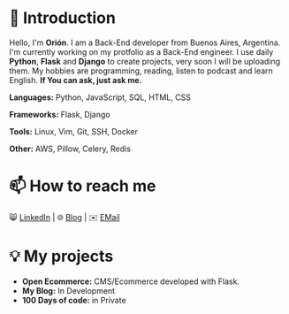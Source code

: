 # 👋 Introduction
Hello, I'm **Orión**. I am a Back-End developer from Buenos Aires, Argentina. 
I'm currently working on my protfolio as a Back-End engineer.
I use daily **Python**, **Flask** and **Django** to create projects, very soon I will be uploading them.
My hobbies are programming, reading, listen to podcast and learn English.
**If You can ask, just ask me.**

**Languages:**
Python, JavaScript, SQL, HTML, CSS

**Frameworks:**
Flask, Django

**Tools:**
Linux, Vim, Git, SSH, Docker

**Other:**
AWS, Pillow, Celery, Redis

# 📫 How to reach me
😸 [LinkedIn](https://github.com/27b#Comming-Soon) |
🌐 [Blog](https://github.com/27b#Comming-Soon) |
✉️ [EMail](https://github.com/27b#Comming-Soon)

# 💡 My projects
- **Open Ecommerce:** CMS/Ecommerce developed with Flask.
- **My Blog:** In Development
- **100 Days of code:** in Private


<!--
**27b/27b** is a ✨ _special_ ✨ repository because its `README.md` (this file) appears on your GitHub profile.

Here are some ideas to get you started:

- 🔭 I’m currently working on ...
- 🌱 I’m currently learning ...
- 👯 I’m looking to collaborate on ...
- 🤔 I’m looking for help with ...
- 💬 Ask me about ...
- 📫 How to reach me: ...
- 😄 Pronouns: ...
- ⚡ Fun fact: ...
-->

